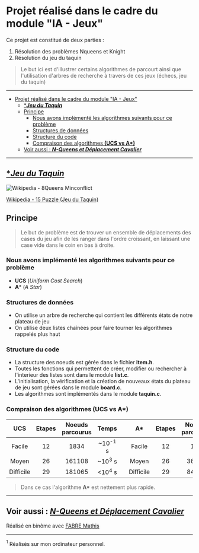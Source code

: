 # Projet réalisé dans le cadre du module "IA - Jeux"

Ce projet est constitué de deux parties :

1. Résolution des problèmes Nqueens et Knight
2. Résolution du jeu du taquin

> Le but ici est d'illustrer certains algorithmes de parcourt ainsi que l'utilisation d'arbres de recherche à travers de ces jeux (échecs, jeu du taquin)

---

- [Projet réalisé dans le cadre du module "IA - Jeux"](#projet-réalisé-dans-le-cadre-du-module-ia---jeux)
  - [****Jeu du Taquin***](#jeu-du-taquin)
  - [Principe](#principe)
    - [Nous avons implémenté les algorithmes suivants pour ce problème](#nous-avons-implémenté-les-algorithmes-suivants-pour-ce-problème)
    - [Structures de données](#structures-de-données)
    - [Structure du code](#structure-du-code)
    - [Compraison des algorithmes **(UCS vs A\*)**](#compraison-des-algorithmes-ucs-vs-a)
  - [Voir aussi : ***N-Queens et Déplacement Cavalier***](#voir-aussi--n-queens-et-déplacement-cavalier)

---

## [****Jeu du Taquin***](https://github.com/nathan-barbier/Nqueens-Knights)

![Wikipedia - 8Queens Minconflict](https://upload.wikimedia.org/wikipedia/commons/thumb/9/92/Great_presidential_puzzle2.jpg/799px-Great_presidential_puzzle2.jpg)

[Wikipedia - 15 Puzzle (Jeu du Taquin)](https://fr.wikipedia.org/wiki/Taquin)

## Principe

> Le but de problème est de trouver un ensemble de déplacements des cases du jeu afin de les ranger dans l'ordre croissant, en laissant une case vide dans le coin en bas à droite.

### Nous avons implémenté les algorithmes suivants pour ce problème

- **UCS** (*Uniform Cost Search*)
- **A*** (*A Star*)

### Structures de données

- On utilise un arbre de recherche qui contient les différents états de notre plateau de jeu
- On utilise deux listes chaînées pour faire tourner les algorithmes rappelés plus haut
  
### Structure du code

- La structure des noeuds est gérée dans le fichier **item.h**.
- Toutes les fonctions qui permettent de créer, modifier ou rechercher à l'interieur des listes sont dans le module **list.c**.
- L'initialisation, la vérification et la création de nouveaux états du plateau de jeu sont gérées dans le module **board.c**.
- Les algorithmes sont implémentés dans le module **taquin.c**.

### Compraison des algorithmes **(UCS vs A\*)**

|    UCS    | Etapes | Noeuds parcourus | Temps              | |    A*     | Etapes | Noeuds parcourus | Temps              |
| :-------: | :----: | :--------------: | :----------------: |-| :-------: | :----: | :--------------: | :----------------: |
| Facile    |   12   |      1834        | ~10<sup>-1</sup> s | | Facile    |   12   |       109        | <10<sup>-3</sup> s |
| Moyen     |   26   |     161108       | ~10<sup>3</sup> s  | | Moyen     |   26   |      36801       | ~10<sup>2</sup> s  |
| Difficile |   29   |     181065       | <10<sup>4</sup> s  | | Difficile |   29   |      84593       | <10<sup>3</sup> s  |
  
> Dans ce cas l'algorithme **A\*** est nettement plus rapide.

---

## Voir aussi : [***N-Queens et Déplacement Cavalier***](https://github.com/nathan-barbier/Nqueens-Knights)

Réalisé en binôme avec [FABRE Mathis](https://github.com/yamana113)

---

<a name="foot"><sup>1</sup></a> Réalisés sur mon ordinateur personnel.

